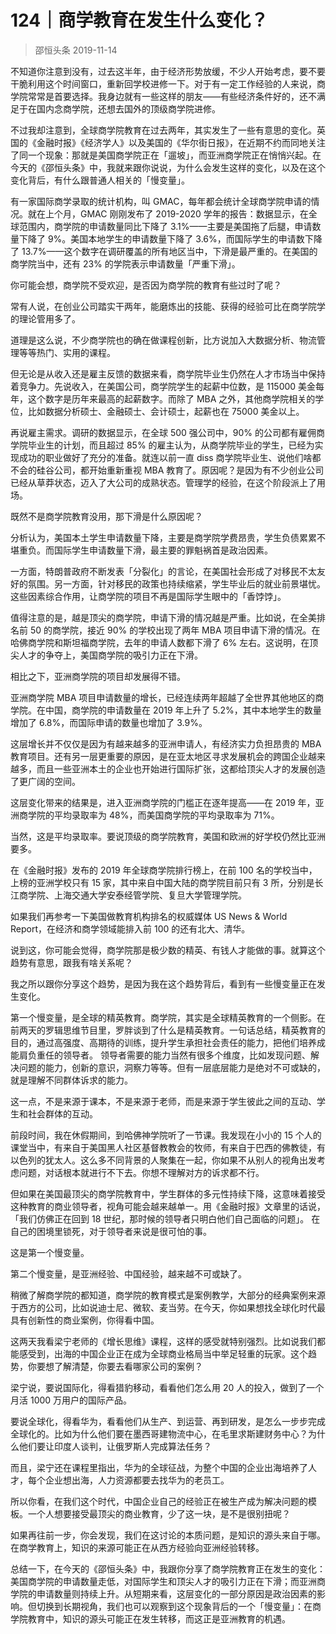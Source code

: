 # 124｜商学教育在发生什么变化？
> 邵恒头条
2019-11-14

不知道你注意到没有，过去这半年，由于经济形势放缓，不少人开始考虑，要不要干脆利用这个时间窗口，重新回学校进修一下。对于有一定工作经验的人来说，商学院常常是首要选择。我身边就有一些这样的朋友——有些经济条件好的，还不满足于在国内念商学院，还想去国外的顶级商学院进修。

不过我却注意到，全球商学院教育在过去两年，其实发生了一些有意思的变化。英国的《金融时报》《经济学人》以及美国的《华尔街日报》，在近期不约而同地关注了同一个现象：那就是美国商学院正在「遛坡」，而亚洲商学院正在悄悄兴起。在今天的《邵恒头条》中，我就来跟你说说，为什么会发生这样的变化，以及在这个变化背后，有什么跟普通人相关的「慢变量」。

有一家国际商学录取的统计机构，叫 GMAC，每年都会统计全球商学院申请的情况。就在上个月，GMAC 刚刚发布了 2019-2020 学年的报告：数据显示，在全球范围内，商学院的申请数量同比下降了 3.1%——主要是美国拖了后腿，申请数量下降了 9%。美国本地学生的申请数量下降了 3.6%，而国际学生的申请数下降了 13.7%——这个数字在调研覆盖的所有地区当中，下滑是最严重的。在美国的商学院当中，还有 23% 的学院表示申请数量「严重下滑」。

你可能会想，商学院不受欢迎，是否因为商学院的教育有些过时了呢？

常有人说，在创业公司踏实干两年，能磨炼出的技能、获得的经验可比在商学院学的理论管用多了。

道理是这么说，不少商学院也的确在做课程创新，比方说加入大数据分析、物流管理等等热门、实用的课程。

但无论是从收入还是雇主反馈的数据来看，商学院毕业生仍然在人才市场当中保持着竞争力。先说收入，在美国公司，商学院学生的起薪中位数，是 115000 美金每年，这个数字是历年来最高的起薪数字。而除了 MBA 之外，其他商学院相关的学位，比如数据分析硕士、金融硕士、会计硕士，起薪也在 75000 美金以上。

再说雇主需求。调研的数据显示，在全球 500 强公司中，90% 的公司都有雇佣商学院毕业生的计划，而且超过 85% 的雇主认为，从商学院毕业的学生，已经为实现成功的职业做好了充分的准备。就连以前一直 diss 商学院毕业生、说他们啥都不会的硅谷公司，都开始重新重视 MBA 教育了。原因呢？是因为有不少创业公司已经从草莽状态，迈入了大公司的成熟状态。管理学的经验，在这个阶段派上了用场。

既然不是商学院教育没用，那下滑是什么原因呢？

分析认为，美国本土学生申请数量下降，主要是商学院学费昂贵，学生负债累累不堪重负。而国际学生申请数量下滑，最主要的罪魁祸首是政治因素。

一方面，特朗普政府不断发表「分裂化」的言论，在美国社会形成了对移民不太友好的氛围。另一方面，针对移民的政策也持续缩紧，学生毕业后的就业前景堪忧。这些因素综合作用，让商学院的项目不再是国际学生眼中的「香饽饽」。

值得注意的是，越是顶尖的商学院，申请下滑的情况越是严重。比如说，在全美排名前 50 的商学院，接近 90% 的学校出现了两年 MBA 项目申请下滑的情况。在哈佛商学院和斯坦福商学院，去年的申请人数都下滑了 6% 左右。这说明，在顶尖人才的争夺上，美国商学院的吸引力正在下滑。

相比之下，亚洲商学院的项目却发展得不错。

亚洲商学院 MBA 项目申请数量的增长，已经连续两年超越了全世界其他地区的商学院。在中国，商学院的申请数量在 2019 年上升了 5.2%，其中本地学生的数量增加了 6.8%，而国际申请的数量也增加了 3.9%。

这层增长并不仅仅是因为有越来越多的亚洲申请人，有经济实力负担昂贵的 MBA 教育项目。还有另一层更重要的原因，是在亚太地区寻求发展机会的跨国企业越来越多，而且一些亚洲本土的企业也开始进行国际扩张，这都给顶尖人才的发展创造了更广阔的空间。

这层变化带来的结果是，进入亚洲商学院的门槛正在逐年提高——在 2019 年，亚洲商学院的平均录取率为 48%，而美国商学院的平均录取率为 71%。

当然，这是平均录取率。要说顶级的商学院教育，美国和欧洲的好学校仍然比亚洲要多。

在《金融时报》发布的 2019 年全球商学院排行榜上，在前 100 名的学校当中，上榜的亚洲学校只有 15 家，其中来自中国大陆的商学院目前只有 3 所，分别是长江商学院、上海交通大学安泰经管学院、复旦大学管理学院。

如果我们再参考一下美国做教育机构排名的权威媒体 US News & World Report，在经济和商学领域能排入前 100 的还有北大、清华。

说到这，你可能会觉得，商学院那是极少数的精英、有钱人才能做的事。就算这个趋势有意思，跟我有啥关系呢？

我之所以跟你分享这个趋势，是因为我在这个趋势背后，看到有一些慢变量正在发生变化。

第一个慢变量，是全球的精英教育。商学院，其实是全球精英教育的一个侧影。在前两天的罗辑思维节目里，罗胖谈到了什么是精英教育。一句话总结，精英教育的目的，通过高强度、高期待的训练，提升学生承担社会责任的能力，把他们培养成能肩负重任的领导者。
领导者需要的能力当然有很多个维度，比如发现问题、解决问题的能力，创新的意识，洞察力等等。但有一层底层能力是绝对不可或缺的，就是理解不同群体诉求的能力。

这一点，不是来源于课本，不是来源于老师，而是来源于学生彼此之间的互动、学生和社会群体的互动。

前段时间，我在休假期间，到哈佛神学院听了一节课。我发现在小小的 15 个人的课堂当中，有来自于美国黑人社区基督教教会的牧师，有来自于巴西的佛教徒，有以色列的犹太人。这么多不同背景的人聚集在一起，你如果不从别人的视角出发考虑问题，对话根本就进行不下去。你想不理解对方的诉求都不行。

但如果在美国最顶尖的商学院教育中，学生群体的多元性持续下降，这意味着接受这种教育的商业领导者，视角可能会越来越单一。用《金融时报》文章里的话说，「我们仿佛正在回到 18 世纪，那时候的领导者只明白他们自己面临的问题」。 在自己的困境里锁死，对于领导者来说是很可怕的事。

这是第一个慢变量。

第二个慢变量，是亚洲经验、中国经验，越来越不可或缺了。

稍微了解商学院的都知道，商学院的教育模式是案例教学，大部分的经典案例来源于西方的公司，比如说迪士尼、微软、麦当劳。在今天，你如果想找全球化时代最具有创新性的商业案例，你得看中国。

这两天我看梁宁老师的《增长思维》课程，这样的感受就特别强烈。比如说我们都能感受到，出海的中国企业正在成为全球商业格局当中举足轻重的玩家。这个趋势，你要想了解清楚，你要去看哪家公司的案例？

梁宁说，要说国际化，得看猎豹移动，看看他们怎么用 20 人的投入，做到了一个月活 1000 万用户的国际产品。

要说全球化，得看华为，看看他们从生产、到运营、再到研发，是怎么一步步完成全球化的。比如为什么他们要在墨西哥建物流中心，在毛里求斯建财务中心？为什么他们要让印度人谈判，让俄罗斯人完成算法任务？

而且，梁宁还在课程里指出，华为的全球征战，为整个中国的企业出海培养了人才，每个企业想出海，人力资源都要去找华为的老员工。

所以你看，在我们这个时代，中国企业自己的经验正在被生产成为解决问题的模板。一个人想要接受最顶尖的商业教育，少了这一块，是不是很别扭呢？

如果再往前一步，你会发现，我们在这讨论的本质问题，是知识的源头来自于哪。在商学教育上，知识的来源可能正在从西方经验向亚洲经验转移。

总结一下，在今天的《邵恒头条》中，我跟你分享了商学院教育正在发生的变化：美国商学院的申请数量走低，对国际学生和顶尖人才的吸引力正在下滑；而亚洲商学院的申请数量则持续上升。从短期来看，这层变化的一部分原因是政治因素的影响。但切换到长期视角，我们也可以观察到这个现象背后的一个「慢变量」：在商学院教育中，知识的源头可能正在发生转移，而这正是亚洲教育的机遇。

